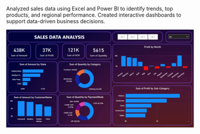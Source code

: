  Analyzed sales data using Excel and Power BI to identify trends, top products, and regional performance.
Created interactive dashboards to support data-driven business decisions.

![logo]( https://github.com/vikash-013/Sales-Data-Analysis/blob/main/Dashboard.png)
